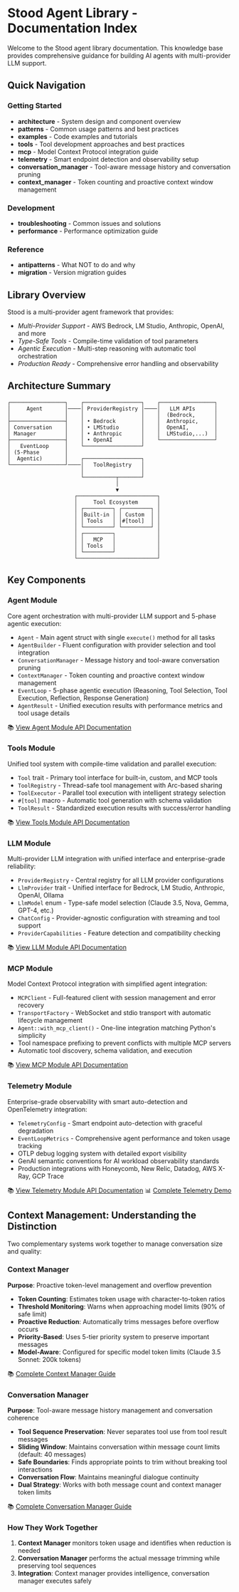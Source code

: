 # Stood Agent Library - Documentation Index

Welcome to the Stood agent library documentation. This knowledge base provides comprehensive guidance for building AI agents with multi-provider LLM support.

## Quick Navigation

### Getting Started
- **architecture** - System design and component overview
- **patterns** - Common usage patterns and best practices
- **examples** - Code examples and tutorials
- **tools** - Tool development approaches and best practices
- **mcp** - Model Context Protocol integration guide
- **telemetry** - Smart endpoint detection and observability setup
- **conversation_manager** - Tool-aware message history and conversation pruning
- **context_manager** - Token counting and proactive context window management

### Development
- **troubleshooting** - Common issues and solutions
- **performance** - Performance optimization guide

### Reference
- **antipatterns** - What NOT to do and why
- **migration** - Version migration guides

## Library Overview

Stood is a multi-provider agent framework that provides:

* *Multi-Provider Support* - AWS Bedrock, LM Studio, Anthropic, OpenAI, and more
* *Type-Safe Tools* - Compile-time validation of tool parameters
* *Agentic Execution* - Multi-step reasoning with automatic tool orchestration
* *Production Ready* - Comprehensive error handling and observability

## Architecture Summary

```
┌─────────────────┐    ┌──────────────────┐    ┌─────────────────┐
│     Agent       │────│ ProviderRegistry │────│   LLM APIs      │
│                 │    │                  │    │  (Bedrock,      │
├─────────────────┤    │ • Bedrock        │    │  Anthropic,     │
│ Conversation    │    │ • LMStudio       │    │  OpenAI,        │
│ Manager         │    │ • Anthropic      │    │  LMStudio,...)  │
├─────────────────┤    │ • OpenAI         │    └─────────────────┘
│   EventLoop     │    └──────────────────┘
│ (5-Phase        │
│  Agentic)       │    ┌──────────────────┐
└─────────────────┘────│   ToolRegistry   │
                       │                  │
                       └──────────┬───────┘
                                  │
                                  ▼
                     ┌─────────────────────────┐
                     │     Tool Ecosystem      │
                     │ ┌─────────┐ ┌─────────┐ │
                     │ │Built-in │ │ Custom  │ │
                     │ │ Tools   │ │#[tool]  │ │
                     │ └─────────┘ └─────────┘ │
                     │ ┌─────────┐             │
                     │ │   MCP   │             │
                     │ │ Tools   │             │
                     │ └─────────┘             │
                     └─────────────────────────┘
```

## Key Components

### Agent Module
Core agent orchestration with multi-provider LLM support and 5-phase agentic execution:
- `Agent` - Main agent struct with single `execute()` method for all tasks
- `AgentBuilder` - Fluent configuration with provider selection and tool integration
- `ConversationManager` - Message history and tool-aware conversation pruning
- `ContextManager` - Token counting and proactive context window management
- `EventLoop` - 5-phase agentic execution (Reasoning, Tool Selection, Tool Execution, Reflection, Response Generation)
- `AgentResult` - Unified execution results with performance metrics and tool usage details

📚 [View Agent Module API Documentation](../src/agent/mod.rs)

### Tools Module  
Unified tool system with compile-time validation and parallel execution:
- `Tool` trait - Primary tool interface for built-in, custom, and MCP tools
- `ToolRegistry` - Thread-safe tool management with Arc-based sharing
- `ToolExecutor` - Parallel tool execution with intelligent strategy selection
- `#[tool]` macro - Automatic tool generation with schema validation
- `ToolResult` - Standardized execution results with success/error handling

📚 [View Tools Module API Documentation](../src/tools/mod.rs)

### LLM Module
Multi-provider LLM integration with unified interface and enterprise-grade reliability:
- `ProviderRegistry` - Central registry for all LLM provider configurations
- `LlmProvider` trait - Unified interface for Bedrock, LM Studio, Anthropic, OpenAI, Ollama
- `LlmModel` enum - Type-safe model selection (Claude 3.5, Nova, Gemma, GPT-4, etc.)
- `ChatConfig` - Provider-agnostic configuration with streaming and tool support
- `ProviderCapabilities` - Feature detection and compatibility checking

📚 [View LLM Module API Documentation](../src/llm/mod.rs)

### MCP Module
Model Context Protocol integration with simplified agent integration:
- `MCPClient` - Full-featured client with session management and error recovery
- `TransportFactory` - WebSocket and stdio transport with automatic lifecycle management
- `Agent::with_mcp_client()` - One-line integration matching Python's simplicity
- Tool namespace prefixing to prevent conflicts with multiple MCP servers
- Automatic tool discovery, schema validation, and execution

📚 [View MCP Module API Documentation](../src/mcp/mod.rs)


### Telemetry Module
Enterprise-grade observability with smart auto-detection and OpenTelemetry integration:
- `TelemetryConfig` - Smart endpoint auto-detection with graceful degradation
- `EventLoopMetrics` - Comprehensive agent performance and token usage tracking
- OTLP debug logging system with detailed export visibility
- GenAI semantic conventions for AI workload observability standards
- Production integrations with Honeycomb, New Relic, Datadog, AWS X-Ray, GCP Trace

📚 [View Telemetry Module API Documentation](../src/telemetry/mod.rs)
📊 [Complete Telemetry Demo](../examples/023_telemetry/README.md)

## Context Management: Understanding the Distinction

Two complementary systems work together to manage conversation size and quality:

### Context Manager
**Purpose**: Proactive token-level management and overflow prevention
- **Token Counting**: Estimates token usage with character-to-token ratios
- **Threshold Monitoring**: Warns when approaching model limits (90% of safe limit)  
- **Proactive Reduction**: Automatically trims messages before overflow occurs
- **Priority-Based**: Uses 5-tier priority system to preserve important messages
- **Model-Aware**: Configured for specific model token limits (Claude 3.5 Sonnet: 200k tokens)

📚 [Complete Context Manager Guide](context_manager.md)

### Conversation Manager  
**Purpose**: Tool-aware message history management and conversation coherence
- **Tool Sequence Preservation**: Never separates tool use from tool result messages
- **Sliding Window**: Maintains conversation within message count limits (default: 40 messages)
- **Safe Boundaries**: Finds appropriate points to trim without breaking tool interactions
- **Conversation Flow**: Maintains meaningful dialogue continuity
- **Dual Strategy**: Works with both message count and context manager token limits

📚 [Complete Conversation Manager Guide](conversation_manager.md)

### How They Work Together
1. **Context Manager** monitors token usage and identifies when reduction is needed
2. **Conversation Manager** performs the actual message trimming while preserving tool sequences
3. **Integration**: Context manager provides intelligence, conversation manager executes safely